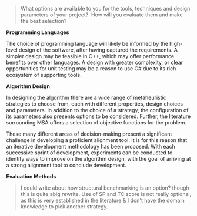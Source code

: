

> What options are available to you for the tools, techniques and design parameters of your project?  How will you evaluate them and make the best selection?

**Programming Languages**

The choice of programming language will likely be informed by the high-level design of the software, after having captured the requirements. A simpler design may be feasible in C++, which may offer performance benefits over other languages. A design with greater complexity, or clear opportunities for unit testing may be a reason to use C# due to its rich ecosystem of supporting tools.

**Algorithm Design**

In designing the algorithm there are a wide range of metaheuristic strategies to choose from, each with different properties, design choices and parameters. In addition to the choice of a strategy, the configuration of its parameters also presents options to be considered. Further, the literature surrounding MSA offers a selection of objective functions for the problem.

These many different areas of decision-making present a significant challenge in developing a proficient alignment tool. It is for this reason that an iterative development methodology has been proposed. With each successive sprint of development, experiments can be conducted to identify ways to improve on the algorithm design, with the goal of arriving at a strong alignment tool to conclude development.

**Evaluation Methods**

> I could write about how structural benchmarking is an option? though this is quite  abig rewrite.
> Use of SP and TC score is not really optional, as this is very established in the literature & I don't have the domain knowledge to pick another strategy.